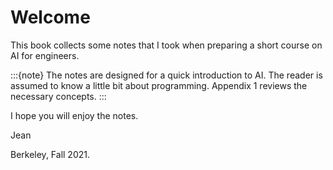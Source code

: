 # Welcome

This book collects some notes that I took when preparing a short course on AI for engineers.  

:::{note}
The notes are designed for a quick introduction to AI.  The reader is assumed to know a little bit about programming. Appendix 1 reviews the necessary concepts.
:::

I hope you will enjoy the notes.  

Jean

Berkeley, Fall 2021.